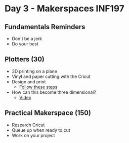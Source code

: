 # Day 3 - Makerspaces INF197

## Fundamentals Reminders

* Don't be a jerk
* Do your best

## Plotters (30)

* 3D printing on a plane
* Vinyl and paper cutting with the Cricut
* Design and print 
    * [Follow these steps](../day2/cricut-steps.md)
* How can this become three dimensional?
    * [Video]()

## Practical Makerspace (150)

* Research Cricut
* Queue up when ready to cut
* Work on your project

